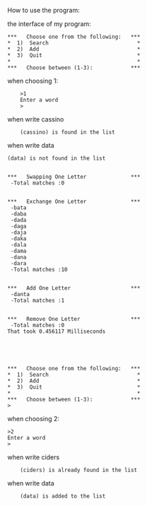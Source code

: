 How to use the program:

the interface of my program:


	***   Choose one from the following:   ***
	*  1)  Search                            *
	*  2)  Add                               *
	*  3)  Quit                              *
	*                                        *
	***   Choose between (1-3):            ***
        
when choosing 1:

        >1
        Enter a word
        >

when write cassino

        (cassino) is found in the list

when write data

	(data) is not found in the list
        
        
	***   Swapping One Letter              ***
	 -Total matches :0
         
         
	***   Exchange One Letter              ***
	 -bata
	 -daba
	 -dada
	 -daga
	 -daja
	 -daka
	 -dala
	 -dama
	 -dana
	 -dara
	 -Total matches :10
         
         
	***   Add One Letter                   ***
	 -danta
	 -Total matches :1
         
         
	***   Remove One Letter                ***
	 -Total matches :0
	That took 0.456117 Milliseconds





	***   Choose one from the following:   ***
	*  1)  Search                            *
	*  2)  Add                               *
	*  3)  Quit                              *
	*                                        *
	***   Choose between (1-3):            ***
	>
        
when choosing 2:

	>2
	Enter a word
	>

when write ciders

        (ciders) is already found in the list

when write data

        (data) is added to the list
